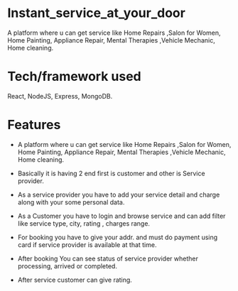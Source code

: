 ﻿# Instant_service_at_your_door
 A platform where u can get service like Home Repairs ,Salon for Women, Home Painting, Appliance Repair, Mental Therapies ,Vehicle Mechanic, Home cleaning.
# Tech/framework used
React, NodeJS, Express, MongoDB.
# Features
- A platform where u can get service like Home Repairs ,Salon for Women, Home Painting, Appliance Repair, Mental Therapies ,Vehicle Mechanic, Home cleaning.
* Basically it is having 2 end first is customer and other is Service provider.
+ As a service provider you have to add your service detail and charge along with your some personal data.
- As a Customer you have to login and browse service and can add filter like service type, city, rating , charges range.
* For booking you have to give your addr. and must do payment using card if service provider is available at that time.
+ After booking You can see status of service provider whether processing, arrived or completed.
- After service customer can give rating.

